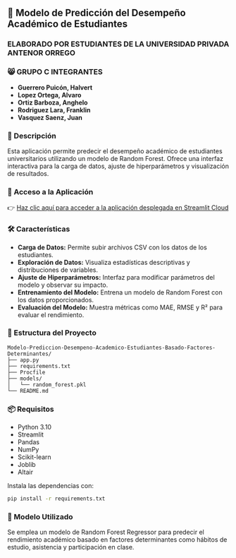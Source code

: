 ## 📘 Modelo de Predicción del Desempeño Académico de Estudiantes

### ELABORADO POR ESTUDIANTES DE LA UNIVERSIDAD PRIVADA ANTENOR ORREGO

### 😸 GRUPO C INTEGRANTES

* **Guerrero Puicón, Halvert**
* **Lopez Ortega, Alvaro**
* **Ortiz Barboza, Anghelo**
* **Rodriguez Lara, Franklin**
* **Vasquez Saenz, Juan**

### 🎯 Descripción

Esta aplicación permite predecir el desempeño académico de estudiantes universitarios utilizando un modelo de Random Forest. Ofrece una interfaz interactiva para la carga de datos, ajuste de hiperparámetros y visualización de resultados.

### 🚀 Acceso a la Aplicación

👉 [Haz clic aquí para acceder a la aplicación desplegada en Streamlit Cloud](https://grupoc-modelo-prediccion-desempeno-academico-estudiantes.streamlit.app/)

### 🛠️ Características

* **Carga de Datos:** Permite subir archivos CSV con los datos de los estudiantes.
* **Exploración de Datos:** Visualiza estadísticas descriptivas y distribuciones de variables.
* **Ajuste de Hiperparámetros:** Interfaz para modificar parámetros del modelo y observar su impacto.
* **Entrenamiento del Modelo:** Entrena un modelo de Random Forest con los datos proporcionados.
* **Evaluación del Modelo:** Muestra métricas como MAE, RMSE y R² para evaluar el rendimiento.

### 📂 Estructura del Proyecto

```
Modelo-Prediccion-Desempeno-Academico-Estudiantes-Basado-Factores-Determinantes/
├── app.py
├── requirements.txt
├── Procfile
├── models/
│   └── random_forest.pkl
└── README.md
```

### 📦 Requisitos

* Python 3.10
* Streamlit
* Pandas
* NumPy
* Scikit-learn
* Joblib
* Altair

Instala las dependencias con:

```bash
pip install -r requirements.txt
```

### 🧠 Modelo Utilizado

Se emplea un modelo de Random Forest Regressor para predecir el rendimiento académico basado en factores determinantes como hábitos de estudio, asistencia y participación en clase.
